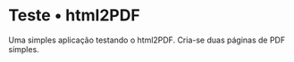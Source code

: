 <h1>Teste • html2PDF</h1>
<p>Uma simples aplicação testando o html2PDF. Cria-se duas páginas de PDF simples.</p>
